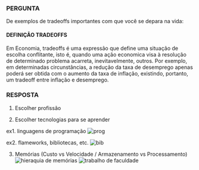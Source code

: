 ### PERGUNTA
De exemplos de tradeoffs importantes com que você se depara na vida:

#### DEFINIÇÃO TRADEOFFS
Em Economia, tradeoffs é uma expressão que define uma situação de escolha conflitante, isto é, quando uma ação economica visa à resolução de determinado problema acarreta, inevitavelmente, outros. Por exemplo, em determinadas circunstâncias, a redução da taxa de desemprego apenas poderá ser obtida com o aumento da taxa de inflação, existindo, portanto, um tradeoff entre inflação e desemprego.

### RESPOSTA
1. Escolher profissão

1. Escolher tecnologias para se aprender

ex1. linguagens de programação
![prog](https://profandreagarcia.files.wordpress.com/2018/03/qual-linguagem-aprender-primeiro.jpg)

ex2. flameworks, bibliotecas, etc.
![bib](http://qpagina.com.br/wp-content/uploads/sites/98/2018/08/ofRzGNofi87JFsxUO-fg4rW_B32KsjjBp-VyDamjLYy2wnOeV-wloxvilLTKQ-an124afAs2048.png)

3. Memórias (Custo vs Velocidade / Armazenamento vs Processamento)
![hieraquia de memórias](https://encrypted-tbn0.gstatic.com/images?q=tbn%3AANd9GcRx0onAlQ79w1ibRm69FGq3jU3HJ1ScxkIWLiMRn6rdSKGWXEap)
![trabalho de faculdade](https://scontent.fcgr1-2.fna.fbcdn.net/v/t1.0-9/31337783_383123078834273_2664429721382551552_o.jpg?_nc_cat=105&_nc_oc=AQnC-O63kEseUMHX05Ok1oXAD6AjDLcaqwQ9GDZdreJ3AHEwPngsD3I7u-J1blFOE9E&_nc_ht=scontent.fcgr1-2.fna&oh=371bcfd95f8ce398499698338f0830d9&oe=5D869B77)
